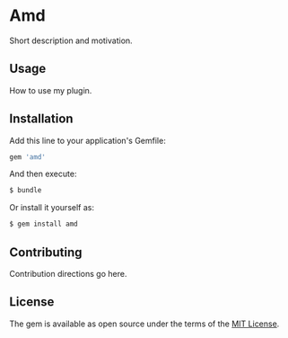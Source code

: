 # Amd
Short description and motivation.

## Usage
How to use my plugin.

## Installation
Add this line to your application's Gemfile:

```ruby
gem 'amd'
```

And then execute:
```bash
$ bundle
```

Or install it yourself as:
```bash
$ gem install amd
```

## Contributing
Contribution directions go here.

## License
The gem is available as open source under the terms of the [MIT License](http://opensource.org/licenses/MIT).
